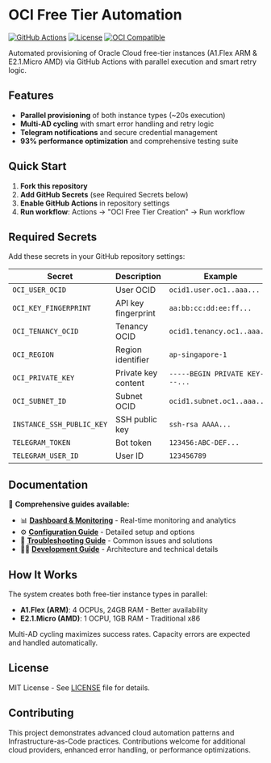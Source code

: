 # OCI Free Tier Automation

[![GitHub Actions](https://github.com/senomorf/OracleInstanceCreator/workflows/OCI%20Free%20Tier%20Creation/badge.svg)](https://github.com/senomorf/OracleInstanceCreator/actions)
[![License](https://img.shields.io/badge/license-MIT-blue.svg)](LICENSE)
[![OCI Compatible](https://img.shields.io/badge/OCI-Compatible-orange.svg)](https://cloud.oracle.com/)

Automated provisioning of Oracle Cloud free-tier instances (A1.Flex ARM & E2.1.Micro AMD) via GitHub Actions with parallel execution and smart retry logic.

## Features

- **Parallel provisioning** of both instance types (~20s execution)
- **Multi-AD cycling** with smart error handling and retry logic
- **Telegram notifications** and secure credential management
- **93% performance optimization** and comprehensive testing suite

## Quick Start

1. **Fork this repository**
2. **Add GitHub Secrets** (see Required Secrets below)
3. **Enable GitHub Actions** in repository settings
4. **Run workflow**: Actions → "OCI Free Tier Creation" → Run workflow

## Required Secrets

Add these secrets in your GitHub repository settings:

| Secret | Description | Example |
|--------|-------------|---------|
| `OCI_USER_OCID` | User OCID | `ocid1.user.oc1..aaa...` |
| `OCI_KEY_FINGERPRINT` | API key fingerprint | `aa:bb:cc:dd:ee:ff...` |
| `OCI_TENANCY_OCID` | Tenancy OCID | `ocid1.tenancy.oc1..aaa...` |
| `OCI_REGION` | Region identifier | `ap-singapore-1` |
| `OCI_PRIVATE_KEY` | Private key content | `-----BEGIN PRIVATE KEY-----...` |
| `OCI_SUBNET_ID` | Subnet OCID | `ocid1.subnet.oc1..aaa...` |
| `INSTANCE_SSH_PUBLIC_KEY` | SSH public key | `ssh-rsa AAAA...` |
| `TELEGRAM_TOKEN` | Bot token | `123456:ABC-DEF...` |
| `TELEGRAM_USER_ID` | User ID | `123456789` |

## Documentation

📖 **Comprehensive guides available:**

- 📊 **[Dashboard & Monitoring](docs/README.md)** - Real-time monitoring and analytics
- ⚙️ **[Configuration Guide](docs/configuration.md)** - Detailed setup and options
- 🔧 **[Troubleshooting Guide](docs/troubleshooting.md)** - Common issues and solutions  
- 👨‍💻 **[Development Guide](CLAUDE.md)** - Architecture and technical details

## How It Works

The system creates both free-tier instance types in parallel:
- **A1.Flex (ARM)**: 4 OCPUs, 24GB RAM - Better availability
- **E2.1.Micro (AMD)**: 1 OCPU, 1GB RAM - Traditional x86

Multi-AD cycling maximizes success rates. Capacity errors are expected and handled automatically.

## License

MIT License - See [LICENSE](LICENSE) file for details.

## Contributing

This project demonstrates advanced cloud automation patterns and Infrastructure-as-Code practices. Contributions welcome for additional cloud providers, enhanced error handling, or performance optimizations.